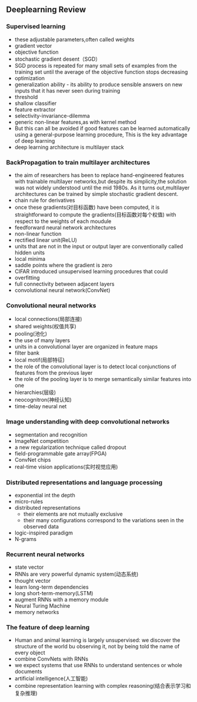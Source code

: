 ## Deeplearning Review       

### Supervised learning 

* these adjustable parameters,often called weights
* gradient vector
* objective function 
* stochastic gradient desent（SGD）
* SGD process is repeated for many small sets of examples       from the training set until the average of the objective      function stops decreasing    
* optimization   
* generalization ability - its ability to produce sensible      answers on new inputs that it has never seen during training
* threshold
* shallow classifier 
* feature extractor
* selectivity-invariance-dilemma    
* generic non-linear features,as with kernel method   
* But this can all be avoided if good features can be learned   automatically using a general-purpose learning procedure,     This is the key advantage of deep learning 
* deep learning architecture is multilayer stack           


### BackPropagation to train multilayer architectures      

* the aim of researchers has been to replace hand-engineered features with trainable multilayer networks,but despite its simplicity,the solution was not widely understood until the mid 1980s. As it turns out,multilayer architectures can be trained by simple stochastic gradient descent.        
* chain rule for derivatives       
* once these gradients(对目标函数) have been computed, it is straightforward to compute the gradients(目标函数对每个权值) with respect to the weights of each moudule
* feedforward neural network architectures       
* non-linear function   
* rectified linear unit(ReLU)     
* units that are not in the input or output layer are conventionally called hidden units        
* local minima   
* saddle points where the gradient is zero       
* CIFAR introduced unsupervised learning procedures that could   
* overfitting    
* full connectivity between adjacent layers      
* convolutional neural network(ConvNet)     


### Convolutional neural networks      

* local connections(局部连接)      
* shared weights(权值共享)          
* pooling(池化)    
* the use of many layers     
* units in a convolutional layer are organized in feature maps    
* filter bank   
* local motif(局部特征)     
* the role of the convolutional layer is to detect local conjunctions of features from the previous layer    
* the role of the pooling layer is to merge semantically similar features into one      
* hierarchies(层级)    
* neocognitron(神经认知)     
* time-delay neural net    


### Image understanding with deep convolutional networks      

* segmentation and recognition       
* ImageNet competition        
* a new regularization technique called dropout     
* field-programmable gate array(FPGA)     
* ConvNet chips      
* real-time vision applications(实时视觉应用)    


### Distributed representations and language processing     

* exponential int the depth   
* micro-rules      
* distributed representations     
    * their elements are not mutually exclusive     
    * their many configurations correspond to the variations seen in the observed data     
* logic-inspired paradigm     
* N-grams     


### Recurrent neural networks     

* state vector    
* RNNs are very powerful dynamic system(动态系统)    
* thought vector    
* learn long-term dependencies        
* long short-term-memory(LSTM)     
* augment RNNs with a memory module   
* Neural Turing Machine      
* memory networks    


### The feature of deep learning     

* Human and animal learning is largely unsupervised:  we discover the structure of the world bu observing it, not by being told the name of every object      
* combine ConvNets with RNNs    
* we expect systems that use RNNs to understand sentences or whole documents     
* artificial intelligence(人工智能)    
* combine representation learning with complex reasoning(结合表示学习和复杂推理)     
